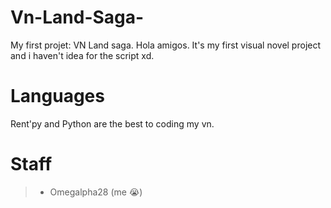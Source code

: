 # Vn-Land-Saga-
My first projet: VN Land saga. 
Hola amigos. It's my first visual novel project and i haven't idea for the script xd.
# Languages
Rent'py and Python are the best to coding my vn.
# Staff
> - Omegalpha28 (me :sob:)

